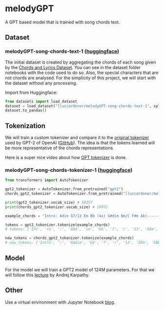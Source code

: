 # melodyGPT
A GPT based model that is trained with song chords text.

## Dataset

### melodyGPT-song-chords-text-1 ([huggingface](https://huggingface.co/datasets/lluccardoner/melodyGPT-song-chords-text-1))
The initial dataset is created by aggregating the chords of each song given by the [Chords and Lyrics Dataset](https://www.kaggle.com/datasets/eitanbentora/chords-and-lyrics-dataset). 
You can see in the dataset folder notebooks with the code used to do so.
Also, the special characters that are not chords are analysed.
For the simplicity of this project, we will start with the dataset without any processing.

Import from Huggingface:
```python
from datasets import load_dataset
dataset = load_dataset("lluccardoner/melodyGPT-song-chords-text-1", split="train")
dataset.to_pandas()
```

## Tokenization

We will train a custom tokenizer and compare it to the [original tokenizer](https://tiktokenizer.vercel.app/?model=gpt2) used by GPT-2 of OpenAI ([GitHub](https://github.com/openai/tiktoken)).
The idea is that the tokens learned will be more representative of the chords representations.

Here is a super nice video about how [GPT tokenizer](https://www.youtube.com/watch?v=zduSFxRajkE) is done.

### melodyGPT-song-chords-tokenizer-1 ([huggingface](https://huggingface.co/lluccardoner/melodyGPT-song-chords-tokenizer-1))

```python
from transformers import AutoTokenizer

gpt2_tokenizer = AutoTokenizer.from_pretrained("gpt2")
chords_gpt2_tokenizer = AutoTokenizer.from_pretrained("lluccardoner/melodyGPT-song-chords-tokenizer-1")

print(gpt2_tokenizer.vocab_size) # 50257
print(chords_gpt2_tokenizer.vocab_size) # 19972 

example_chords = "Intro: Adim G7/13 Em Bb (4x) G#dim Bm/C F#m Ab|---------------------------------| (Bridge) C G Em7 Asus4"

tokens = gpt2_tokenizer.tokenize(example_chords)
# tokens: ['Int', 'ro', ':', 'ĠAd', 'im', 'ĠG', '7', '/', '13', 'ĠEm', 'ĠB', 'b', 'Ġ(', '4', 'x', ')', 'ĠG', '#', 'dim', 'ĠB', 'm', '/', 'C', 'ĠF', '#', 'm', 'ĠAb', '|', '--------------------------------', '-|', 'Ġ(', 'Bridge', ')', 'ĠC', 'ĠG', 'ĠEm', '7', 'ĠAsus', '4']

new_tokens = chords_gpt2_tokenizer.tokenize(example_chords)
# new_tokens: ['Intro', ':', 'ĠAdim', 'ĠG', '7', '/', '13', 'ĠEm', 'ĠBb', 'Ġ(', '4', 'x', ')', 'ĠG', '#', 'dim', 'ĠBm', '/', 'C', 'ĠF', '#', 'm', 'ĠAb', '|---------------------------------|', 'Ġ(', 'Bridge', ')', 'ĠC', 'ĠG', 'ĠEm', '7', 'ĠAsus', '4']
```

## Model

For the model we will train a GPT2 model of 124M parameters. 
For that we will follow this [lecture](https://www.youtube.com/watch?v=l8pRSuU81PU&list=LL&index=1&t=15s) by Andrej Karpathy.

## Other

Use a virtual environment with Jupyter Notebook [blog](https://janakiev.com/blog/jupyter-virtual-envs/).